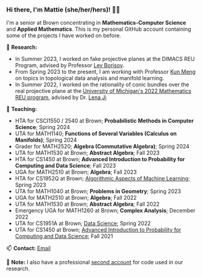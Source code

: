 ### Hi there, I'm Mattie (she/her/hers)! 🏳️‍🌈

I'm a senior at Brown concentrating in **Mathematics-Computer Science** and **Applied Mathematics**. This is my personal GitHub account containing some of the projects I have worked on before.

🔬 **Research:**
- In Summer 2023, I worked on fake projective planes at the DIMACS REU Program, advised by Professor [Lev Borisov](https://sites.math.rutgers.edu/~borisov/).
- From Spring 2023 to the present, I am working with Professor [Kun Meng](https://appliedmath.brown.edu/people/kun-meng) on topics in topological data analysis and manifold learning.
- In Summer 2022, I worked on the rationality of conic bundles over the real projective plane at the [University of Michigan's 2022 Mathematics REU program](https://github.com/maroon-scorch/umich-reu-2022), advised by Dr. [Lena Ji](http://www-personal.umich.edu/~lenaji/)

🏫 **Teaching:**
- HTA for CSCI1550 / 2540 at Brown; **Probabilistic Methods in Computer Science**; Spring 2024
- UTA for MATH1140; **Functions of Several Variables (Calculus on Manifolds)**; Spring 2024
- Grader for MATH2520; **Algebra (Commutative Algebra)**; Spring 2024
- UTA for MATH1530 at Brown; **Abstract Algebra**; Fall 2023
- HTA for CS1450 at Brown; **Advanced Introduction to Probability for Computing and Data Science**; Fall 2023
- UGA for MATH2510 at Brown; **Algebra**; Fall 2023
- HTA for CS1952Q at Brown; [Algorithmic Aspects of Machine Learning](https://cs.brown.edu/people/ycheng79/csci1952qs23.html); Spring 2023
- UTA for MATH1040 at Brown; **Problems in Geometry**; Spring 2023
- UGA for MATH2510 at Brown; **Algebra**; Fall 2022
- UTA for MATH1530 at Brown; **Abstract Algebra**; Fall 2022
- Emergency UGA for MATH1260 at Brown; **Complex Analysis**; December 2022
- UTA for CS1951A at Brown; [Data Science](https://csci1951a-spring-2022.github.io/); Spring 2022
- UTA for CS1450 at Brown; [Advanced Introduction to Probability for Computing and Data Science](https://cs.brown.edu/courses/csci1450/); Fall 2021

<!--🌱 **Selected Coursework**:-->

📫 **Contact:** [Email](mailto:mattie_ji@brown.edu)

🎵 **Note:** I also have a professional [second account](https://github.com/mattie-ji) for code used in our research.

<!--
**maroon-scorch/maroon-scorch** is a ✨ _special_ ✨ repository because its `README.md` (this file) appears on your GitHub profile.

Here are some ideas to get you started:

- 🔭 I’m currently working on ...
- 🌱 I’m currently learning ...
- 👯 I’m looking to collaborate on ...
- 🤔 I’m looking for help with ...
- 💬 Ask me about ...
- 📫 How to reach me: ...
- 😄 Pronouns: ...
- ⚡ Fun fact: ...
-->
